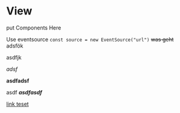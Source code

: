 # View
put Components Here


Use eventsource
`const source = new EventSource("url")`
~~was geht~~\
adsfök

asdfjk

*adsf*

**asdfadsf**

asdf ***asdfasdf***

[link teset](http://google.de)